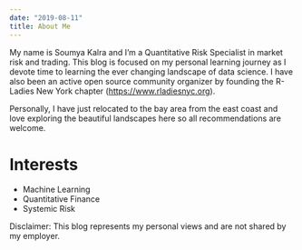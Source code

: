 ```yaml
---
date: "2019-08-11"
title: About Me
---
```


My name is Soumya Kalra and I’m a Quantitative Risk Specialist in market risk and trading. This blog is focused on my personal learning journey as I devote time to learning the ever changing landscape of data science. I have also been an active open source community organizer by founding the R-Ladies New York chapter (https://www.rladiesnyc.org).

Personally, I have just relocated to the bay area from the east coast and love exploring the beautiful landscapes here so all recommendations are welcome.

# Interests
- Machine Learning
- Quantitative Finance
- Systemic Risk




Disclaimer: This blog represents my personal views and are not shared by my employer.
